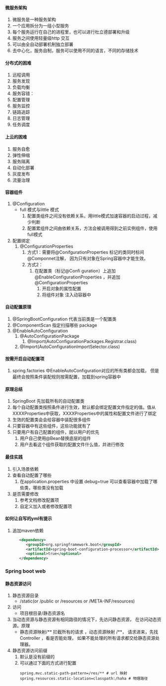 #### 微服务架构
1. 微服务是一种服务架构
2. 一个应用拆分为一组小型服务
3. 每个服务运行在自己的进程里，也可以进行杜立德部署和升级
4. 服务之间使用轻量级http 交互
5. 可以由全自动部署机制独立部署
6. 去中心化，服务自制，服务可以使用不同的语言，不同的存储技术

#### 分布式的困难
1. 远程调用
2. 服务发现
3. 负载均衡
4. 服务容错： 
5. 配置管理
6. 服务监控
7. 链路追踪
8. 日志管理
9. 任务调度
#### 上云的困难
1. 服务自愈
2. 弹性伸缩
3. 服务隔离
4. 自动化部署
5. 灰度发布
6. 流量治理
#### 容器组件
1. @Configuration
    * full 模式与little 模式
      1. 配置类组件之间没有依赖关系，用little模式加速容器的启动过程，减少判断
      2. 配置累组件之间由依赖关系，方法会被调用得到之前实例组件，使用full模式
2. 配置绑定
   1. @ConfigurationProperties
      1. 方式1：需要将@ConifgurationProperties 标记的类同时标间@Componnet注解， 因为只有对象在Spring容器中才能生效。
      2. 方式2：
         1. 在配置类（标记@Confi guration）上追加@EnableConfigurationProperties ，并追加 @ConfigurationProperties
            1. 开启对象的属性配置
            2. 将组件对象 注入动容器中
#### 自动配置原理
1. @SpringBootConfiguration 代表当前类是一个配置类
2. @ComponentScan 指定扫描哪些 package
3. @EnableAutoConfiguration
   1. @AutoConfigurationPackage
      1. @Import(AutoConfigurationPackages.Registrar.class)
   2. @Import(AutoConfigurationImportSelector.class)
#### 按需开启自动配置项
1. spring.factories 中EnableAutoConfiguration对应的所有类都会加载， 但是最终会按照条件装配规则按需配置，加载到spring容器中
#### 原理总结
1. SpringBoot 先加载所有的自动配置类
2. 每个自动配置类按照条件进行生效，默认都会绑定配置文件指定的值。值从XXXXProperties中获取，XXXXProperties中的属性和配置文件进行了绑定
3. 生效的配置类会会给容器中装配很多组件
4. 只要容器中有这些组件，这些功能就有了
5. 只要用户有自己配置的组件，就以用户的优先
   1. 用户自己使用@Bean替换底层的组件 
   2. 用户去看这个组件获取的配置文件什么值，并进行修改 
#### 最佳实践
1. 引入场景依赖
2. 查看自动配置了哪些
   1. 在application.properties 中设置 debug=true 可以查看容器中加载了哪些类，哪些类没有加载
3. 是否需要修改
   1. 参考文档修改配置项
   2. 自定义加入或者修改配置项
#### 如何让自写的yml有提示
1. 追加maven依赖
   ``` xml
      <dependency>
         <groupId>org.springframework.boot</groupId>
         <artifactId>spring-boot-configuration-processor</artifactId>
         <optional>true</optional>
      </dependency>
   ```
### Spring boot web
#### 静态资源访问
1. 静态资源目录
   * /static(or /public or /resources or /META-INF/resources)
2. 访问
   * 项目根目录/静态资源名
3. 当动态资源与静态资源有相同路径的情况下，先访问静态资源， 在访问动态资源。原理
   * 静态资源映射/** 拦截所有的请求 ，动态资源映射 /**， 请求进来，先找Controller ，看是否能处理， 如果不能处理的所有请求都交给静态资源处理器。
4. 静态资源访问前缀
   1. 默认是没有前缀的
   2. 可以通过下面的方式进行配置
      ``` properties
      spring.mvc.static-path-pattern=/res/** # url 映射
      spring.resources.static-location=classpath:/haha # 物理路径
      ```
   